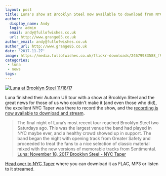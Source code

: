 ```yaml
---
layout: post
title: Luna's show at Brooklyn Steel now available to download from NYC Taper
author:
  display_name: Andy
  login: admin
  email: andy@fullofwishes.co.uk
  url: http://www.grange85.co.uk
author_email: andy@fullofwishes.co.uk
author_url: http://www.grange85.co.uk
date: '2017-11-27'
image: https://media.fullofwishes.co.uk/flickr-downloads/24679983588_f9c4c19cb8_c.jpg
categories:
 - luna
 - news
tags:
--- 
```

<a data-flickr-embed="true"  href="https://www.flickr.com/photos/42302753@N05/24679983588/" title="Luna at Brooklyn Steel 11/18/17"><img src="https://media.fullofwishes.co.uk/flickr-downloads/24679983588_f9c4c19cb8_c.jpg" alt="Luna at Brooklyn Steel 11/18/17"></a>

<p class="lead">Luna finished their Autumn US tour with a show at Brooklyn Steel and the great news for those of us who couldn't make it (and even those who did), the excellent NYC Taper was there to record the show, and the <a href="http://www.nyctaper.com/2017/11/luna-november-18-2017-brooklyn-steel/">recording is now available to download and stream</a>.</p>

<blockquote>The final night of Luna’s most recent tour reached Brooklyn Steel two Saturdays ago. This was the largest venue the band had played in NYC maybe ever, and a healthy crowd showed up in support. The band began the night with opening track from Greater Safety and proceeded to treat the fans to a nice selection of classic material mixed with the new versions of memorable tracks from Sentimental.
<footer><a href="http://www.nyctaper.com/2017/11/luna-november-18-2017-brooklyn-steel/">Luna: November 18, 2017 Brooklyn Steel - NYC Taper</a></footer>
</blockquote>

<p><a href="http://www.nyctaper.com/2017/11/luna-november-18-2017-brooklyn-steel/">Head over to NYC Taper</a> where you can download it as FLAC, MP3 or listen to it streamed.</p>
